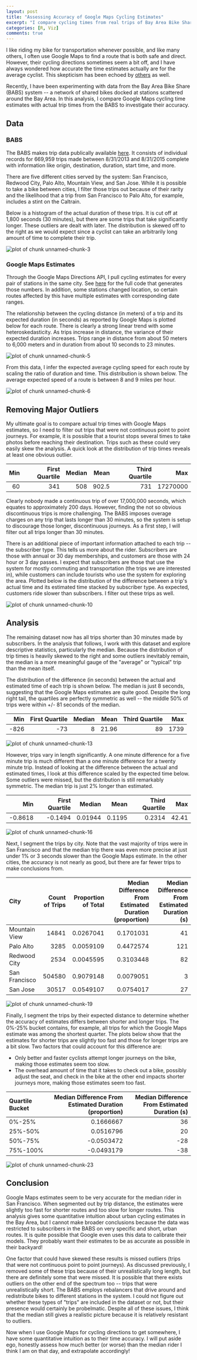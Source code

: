 ```yaml
---
layout: post
title: "Assessing Accuracy of Google Maps Cycling Estimates"
excerpt: "I compare cycling times from real trips of Bay Area Bike Share users to Google Maps cycling time estimates."
categories: [R, Viz]
comments: true
---
```


I like riding my bike for transportation whenever possible, and like many others, I often use Google Maps to find a route that is both safe and direct. However, their cycling directions sometimes seem a bit off, and I have always wondered how accurate the time estimates actually are for the average cyclist. This skepticism has been echoed by [others](http://www.betterbybicycle.com/2014/09/how-accurate-are-google-maps-cycling.html) as well.

Recently, I have been experimenting with data from the Bay Area Bike Share (BABS) system -- a network of shared bikes docked at stations scattered around the Bay Area. In this analysis, I compare Google Maps cycling time estimates with actual trip times from the BABS to investigate their accuracy.



## Data

### BABS

The BABS makes trip data publically available [here](http://www.bayareabikeshare.com/open-data). It consists of individual records for 669,959 trips made between 8/31/2013 and 8/31/2015 complete with information like origin, destination, duration, start time, and more.



There are five different cities served by the system: San Francisco, Redwood City, Palo Alto, Mountain View, and San Jose. While it is possible to take a bike between cities, I filter those trips out because of their rarity and the likelihood that a trip from San Francisco to Palo Alto, for example, includes a stint on the Caltrain.

Below is a histogram of the actual duration of these trips. It is cut off at 1,800 seconds (30 minutes), but there are some trips that take significantly longer. These outliers are dealt with later. The distribution is skewed off to the right as we would expect since a cyclist can take an arbitrarily long amount of time to complete their trip.

![plot of chunk unnamed-chunk-3](/assets/Rfig/unnamed-chunk-3-1.svg)

### Google Maps Estimates

Through the Google Maps Directions API, I pull cycling estimates for every pair of stations in the same city. See [here](https://github.com/llefebure/bike-sharing/blob/master/R/google-api-trip-estimates.R) for the full code that generates those numbers. In addition, some stations changed location, so certain routes affected by this have multiple estimates with corresponding date ranges.



The relationship between the cycling distance (in meters) of a trip and its expected duration (in seconds) as reported by Google Maps is plotted below for each route. There is clearly a strong linear trend with some heteroskedasticity. As trips increase in distance, the variance of their expected duration increases. Trips range in distance from about 50 meters to 6,000 meters and in duration from about 10 seconds to 23 minutes.

![plot of chunk unnamed-chunk-5](/assets/Rfig/unnamed-chunk-5-1.svg)

From this data, I infer the expected average cycling speed for each route by scaling the ratio of duration and time. This distribution is shown below. The average expected speed of a route is between 8 and 9 miles per hour.

![plot of chunk unnamed-chunk-6](/assets/Rfig/unnamed-chunk-6-1.svg)



## Removing Major Outliers

My ultimate goal is to compare actual trip times with Google Maps estimates, so I need to filter out trips that were not continuous point to point journeys. For example, it is possible that a tourist stops several times to take photos before reaching their destination. Trips such as these could very easily skew the analysis. A quick look at the distribution of trip times reveals at least one obvious outlier.


| Min| First Quartile| Median|  Mean| Third Quartile|      Max|
|---:|--------------:|------:|-----:|--------------:|--------:|
|  60|            341|    508| 902.5|            731| 17270000|

Clearly nobody made a continuous trip of over 17,000,000 seconds, which equates to approximately 200 days. However, finding the not so obvious discontinuous trips is more challenging. The BABS imposes overage charges on any trip that lasts longer than 30 minutes, so the system is setup to discourage those longer, discontinuous journeys. As a first step, I will filter out all trips longer than 30 minutes.



There is an additional piece of important information attached to each trip -- the subscriber type. This tells us more about the rider. Subscribers are those with annual or 30 day memberships, and customers are those with 24 hour or 3 day passes. I expect that subscribers are those that use the system for mostly commuting and transportation (the trips we are interested in), while customers can include tourists who use the system for exploring the area. Plotted below is the distribution of the difference between a trip's actual time and its estimated time stacked by subscriber type. As expected, customers ride slower than subscribers. I filter out these trips as well.

![plot of chunk unnamed-chunk-10](/assets/Rfig/unnamed-chunk-10-1.svg)



## Analysis

The remaining dataset now has all trips shorter than 30 minutes made by subscribers. In the analysis that follows, I work with this dataset and explore descriptive statistics, particularly the median. Because the distribution of trip times is heavily skewed to the right and some outliers inevitably remain, the median is a more meaningful gauge of the "average" or "typical" trip than the mean itself.

The distribution of the difference (in seconds) between the actual and estimated time of each trip is shown below. The median is just 8 seconds, suggesting that the Google Maps estimates are quite good. Despite the long right tail, the quartiles are perfectly symmetric as well -- the middle 50% of trips were within +/- 81 seconds of the median.


|  Min| First Quartile| Median|  Mean| Third Quartile|  Max|
|----:|--------------:|------:|-----:|--------------:|----:|
| -826|            -73|      8| 21.96|             89| 1739|

![plot of chunk unnamed-chunk-13](/assets/Rfig/unnamed-chunk-13-1.svg)

However, trips vary in length significantly. A one minute difference for a five minute trip is much different than a one minute difference for a twenty minute trip. Instead of looking at the difference between the actual and estimated times, I look at this difference scaled by the expected time below. Some outliers were missed, but the distribution is still remarkably symmetric. The median trip is just 2% longer than estimated.




|     Min| First Quartile|  Median|   Mean| Third Quartile|   Max|
|-------:|--------------:|-------:|------:|--------------:|-----:|
| -0.8618|        -0.1494| 0.01944| 0.1195|         0.2314| 42.41|

![plot of chunk unnamed-chunk-16](/assets/Rfig/unnamed-chunk-16-1.svg)

Next, I segment the trips by city. Note that the vast majority of trips were in San Francisco and that the median trip there was even more precise at just under 1% or 3 seconds slower than the Google Maps estimate. In the other cities, the accuracy is not nearly as good, but there are far fewer trips to make conclusions from.


|City          | Count of Trips| Proportion of Total| Median Difference From Estimated Duration (proportion)| Median Difference From Estimated Duration (s)|
|:-------------|--------------:|-------------------:|------------------------------------------------------:|---------------------------------------------:|
|Mountain View |          14841|           0.0267041|                                              0.1701031|                                            41|
|Palo Alto     |           3285|           0.0059109|                                              0.4472574|                                           121|
|Redwood City  |           2534|           0.0045595|                                              0.3103448|                                            82|
|San Francisco |         504580|           0.9079148|                                              0.0079051|                                             3|
|San Jose      |          30517|           0.0549107|                                              0.0754017|                                            27|



![plot of chunk unnamed-chunk-19](/assets/Rfig/unnamed-chunk-19-1.svg)


Finally, I segment the trips by their expected distance to determine whether the accuracy of estimates differs between shorter and longer trips. The 0%-25% bucket contains, for example, all trips for which the Google Maps estimate was among the shortest quarter. The plots below show that the estimates for shorter trips are slightly too fast and those for longer trips are a bit slow. Two factors that could account for this difference are:

* Only better and faster cyclists attempt longer journeys on the bike, making those estimates seem too slow.
* The overhead amount of time that it takes to check out a bike, possibly adjust the seat, and check in the bike at the other end impacts shorter journeys more, making those estimates seem too fast.




|Quartile Bucket | Median Difference From Estimated Duration (proportion)| Median Difference From Estimated Duration (s)|
|:---------------|------------------------------------------------------:|---------------------------------------------:|
|0%-25%          |                                              0.1666667|                                            36|
|25%-50%         |                                              0.0516796|                                            20|
|50%-75%         |                                             -0.0503472|                                           -28|
|75%-100%        |                                             -0.0493179|                                           -38|



![plot of chunk unnamed-chunk-23](/assets/Rfig/unnamed-chunk-23-1.svg)

## Conclusion

Google Maps estimates seem to be very accurate for the median rider in San Francisco. When segmented out by trip distance, the estimates were slightly too fast for shorter routes and too slow for longer routes. This analysis gives some quantitative intuition about urban cycling estimates in the Bay Area, but I cannot make broader conclusions because the data was restricted to subscribers in the BABS on very specific and short, urban routes. It is quite possible that Google even uses this data to calibrate their models. They probably want their estimates to be as accurate as possible in their backyard!

One factor that could have skewed these results is missed outliers (trips that were not continuous point to point journeys). As discussed previously, I removed some of these trips because of their unrealistically long length, but there are definitely some that were missed. It is possible that there exists outliers on the other end of the spectrum too -- trips that were unrealistically short. The BABS employs rebalancers that drive around and redistribute bikes to different stations in the system. I could not figure out whether these types of "trips" are included in the dataset or not, but their presence would certainly be probelmatic. Despite all of these issues, I think that the median still gives a realistic picture because it is relatively resistant to outliers.

Now when I use Google Maps for cycling directions to get somewhere, I have some quantitative intuition as to their time accuracy. I will put aside ego, honestly assess how much better (or worse) than the median rider I think I am on that day, and extrapolate accordingly!
